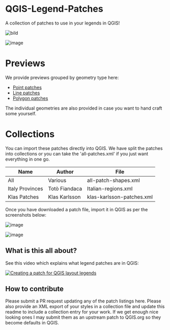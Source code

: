 # QGIS-Legend-Patches
A collection of patches to use in your legends in QGIS!

![bild](https://user-images.githubusercontent.com/6375959/80809035-268dd600-8bc1-11ea-8f86-6f0fb0e235df.png)

![image](https://user-images.githubusercontent.com/178003/80546498-b22f1900-89ad-11ea-885b-9d6e4fe5e0f8.png)


# Previews

We provide previews grouped by geometry type here:

* [Point patches](https://github.com/kartoza/QGIS-Legend-Patches/blob/master/point-patches.md)
* [Line patches](https://github.com/kartoza/QGIS-Legend-Patches/blob/master/line-patches.md)
* [Polygon patches](https://github.com/kartoza/QGIS-Legend-Patches/blob/master/polygon-patches.md)

The individual geometries are also provided in case you want to hand craft some yourself.

# Collections

You can import these patches directly into QGIS. We have split the patches into collections or you can 
take the 'all-patches.xml' if you just want everything in one go.

Name | Author | File
-----|--------|-------
All  | Various | all-patch-shapes.xml
Italy Provinces | Totò Fiandaca | Italian-regions.xml
Klas Patches | Klas Karlsson | klas-karlsson-patches.xml

Once you have downloaded a patch file, import it in QGIS as per the screenshots below:

![image](https://user-images.githubusercontent.com/178003/80703612-fec44280-8ada-11ea-888a-51f57e03aac5.png)


![image](https://user-images.githubusercontent.com/178003/80703707-30d5a480-8adb-11ea-9c9b-a5bbcde3ab24.png)




## What is this all about?

See this video which explains what legend patches are in QGIS:

[![Creating a patch for QGIS layout legends](https://img.youtube.com/vi/IL21scLDKOc/0.jpg)](https://www.youtube.com/watch?v=IL21scLDKOc)

## How to contribute

Please submit a PR request updating any of the patch listings here. Please also provide an XML export of your styles in a collection file and update this readme to include a collection entry for your work. If we get enough nice looking ones I may submit them as an upstream patch to QGIS.org so they become defaults in QGIS.
